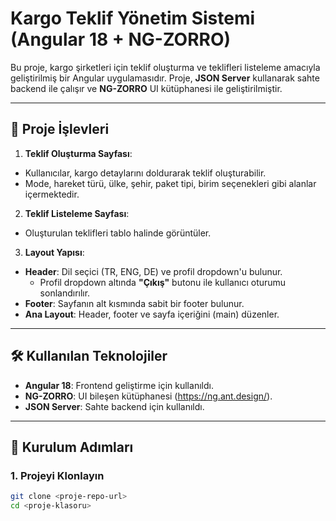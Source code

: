 # Kargo Teklif Yönetim Sistemi (Angular 18 + NG-ZORRO)

Bu proje, kargo şirketleri için teklif oluşturma ve teklifleri listeleme amacıyla geliştirilmiş bir Angular uygulamasıdır. Proje, **JSON Server** kullanarak sahte backend ile çalışır ve **NG-ZORRO** UI kütüphanesi ile geliştirilmiştir.

---

## 🚀 **Proje İşlevleri**

1. **Teklif Oluşturma Sayfası**:

- Kullanıcılar, kargo detaylarını doldurarak teklif oluşturabilir.
- Mode, hareket türü, ülke, şehir, paket tipi, birim seçenekleri gibi alanlar içermektedir.

2. **Teklif Listeleme Sayfası**:

- Oluşturulan teklifleri tablo halinde görüntüler.

3. **Layout Yapısı**:

- **Header**: Dil seçici (TR, ENG, DE) ve profil dropdown'u bulunur.
  - Profil dropdown altında **"Çıkış"** butonu ile kullanıcı oturumu sonlandırılır.
- **Footer**: Sayfanın alt kısmında sabit bir footer bulunur.
- **Ana Layout**: Header, footer ve sayfa içeriğini (main) düzenler.

---

## 🛠 **Kullanılan Teknolojiler**

- **Angular 18**: Frontend geliştirme için kullanıldı.
- **NG-ZORRO**: UI bileşen kütüphanesi (https://ng.ant.design/).
- **JSON Server**: Sahte backend için kullanıldı.

---

## 🔧 **Kurulum Adımları**

### 1. Projeyi Klonlayın

```bash
git clone <proje-repo-url>
cd <proje-klasoru>
```
